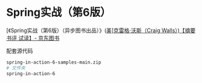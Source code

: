 #  Spring实战（第6版） 

 [《Spring实战（第6版）（异步图书出品）》([美\]克雷格·沃斯（Craig Walls）)【摘要 书评 试读】- 京东图书](https://item.jd.com/13558665.html) 

配套源代码

```bash
spring-in-action-6-samples-main.zip
# 文件夹
spring-in-action-6
```

